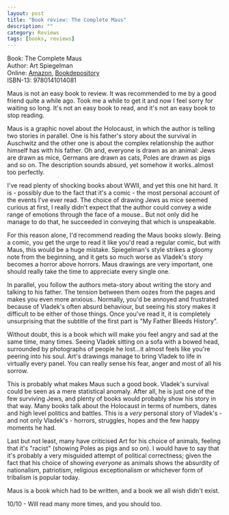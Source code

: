 ```yaml
---
layout: post
title: "Book review: The Complete Maus"
description: ""
category: Reviews
tags: [books, reviews]
---
```


Book: The Complete Maus<br />
Author: Art Spiegelman<br />
Online: [Amazon][amazon], [Bookdepository][bookdepo]<br />
ISBN-13: 9780141014081<br />

Maus is not an easy book to review. It was recommended to me by a good friend quite a while ago. Took me a while to get it and now I feel sorry for waiting so long. It's not an easy book to read, and it's not an easy book to stop reading.
<a name="excerpt-continue"></a>

Maus is a graphic novel about _the_ Holocaust, in which the author is telling two stories in parallel. One is his father's story about the survival in Auschwitz and the other one is about the complex relationship the author himself has with his father. Oh and, everyone is drawn as an animal: Jews are drawn as mice, Germans are drawn as cats, Poles are drawn as pigs and so on. The description sounds absurd, yet somehow it works..almost too perfectly.

I've read plenty of shocking books about WWII, and yet this one hit hard. It is - possibly due to the fact that it's a comic - the most personal account of the events I've ever read. The choice of drawing Jews as mice seemed curious at first, I really didn't expect that the author could convey a wide range of emotions through the face of a mouse.. But not only did he manage to do that, he succeeded in conveying that which is unspeakable.

For this reason alone, I'd recommend reading the Maus books slowly. Being a comic, you get the urge to read it like you'd read a regular comic, but with Maus, this would be a huge mistake. Spiegelman's style strikes a gloomy note from the beginning, and it gets so much worse as Vladek's story becomes a horror above horrors. Maus drawings are very important, one should really take the time to appreciate every single one.

In parallel, you follow the authors meta-story about writing the story and talking to his father. The tension between them oozes from the pages and makes you even more anxious.. Normally, you'd be annoyed and frustrated because of Vladek's often absurd behaviour, but seeing his story makes it difficult to be either of those things. Once you've read it, it is completely unsurprising that the subtitle of the first part is "My Father Bleeds History".

Without doubt, this is a book which will make you feel angry and sad at the same time, many times. Seeing Vladek sitting on a sofa with a bowed head, surrounded by photographs of people he lost...it almost feels like you're peering into his soul. Art's drawings manage to bring Vladek to life in virtually every panel. You can really sense his fear, anger and most of all his sorrow.

This is probably what makes Maus such a good book. Vladek's survival could be seen as a mere statistical anomaly. After all, he is just one of the few surviving Jews, and plenty of books would probably show his story in that way. Many books talk about the Holocaust in terms of numbers, dates and high level politics and battles. This is a _very_ personal story of Vladek's - and not only Vladek's - horrors, struggles, hopes and the few happy moments he had.

Last but not least, many have criticised Art for his choice of animals, feeling that it's "racist" (showing Poles as pigs and so on). I would have to say that it's probably a very misguided attempt of political correctness; given the fact that his choice of showing _everyone_ as animals shows the absurdity of nationalism, patriotism, religious exceptionalism or whichever form of tribalism is popular today.

Maus is a book which had to be written, and a book we all wish didn't exist.

10/10 - Will read many more times, and you should too.

[amazon]: http://www.amazon.com/Maus-Survivors-Tale-Art-Spiegelman/dp/0141014083
[bookdepo]: http://www.bookdepository.com/Complete-Maus-Art-Spiegelman/9780141014081
